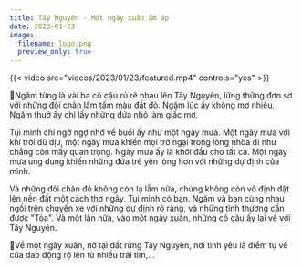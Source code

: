 ```yaml
---
title: Tây Nguyên - Một ngày xuân ấm áp
date: 2023-01-23
image:
  filename: logo.png
  preview_only: true
---
```


{{< video src="videos/2023/01/23/featured.mp4" controls="yes" >}}

🌻Ngăm từng là vài ba cô cậu rủ rê nhau lên Tây Nguyên, lững thững đơn sơ với những đôi chân lấm tấm màu đất đỏ. Ngăm lúc
ấy không mơ nhiều, Ngăm thuở ấy chỉ lấy những đứa nhỏ làm giấc mơ.

Tụi mình chỉ ngờ ngợ nhớ về buổi ấy như một ngày mưa. Một ngày mưa với khí trời đủ dịu, một ngày mưa khiến mọi trở ngại
trong lòng nhòa đi như chẳng còn mấy quan trọng. Ngày mưa ấy là khởi đầu cho tất cả. Một ngày mưa ung dung khiến những
đứa trẻ yên lòng hơn với những dự định của mình.

Và những đôi chân đó không còn lạ lẫm nữa, chúng không còn vô định đặt lên nền đất một cách thơ ngây. Tụi mình có bạn.
Ngăm và bạn cùng nhau ngồi trên chuyến xe với những dự định rõ ràng, và những tình thương cần được "Tỏa". Và một lần
nữa, vào một ngày xuân, những cô cậu ấy lại về với Tây Nguyên.

🌻Về một ngày xuân, nở tại đất rừng Tây Nguyên, nơi tình yêu là điểm tụ về của dao động rộ lên từ nhiều trái tim,...
